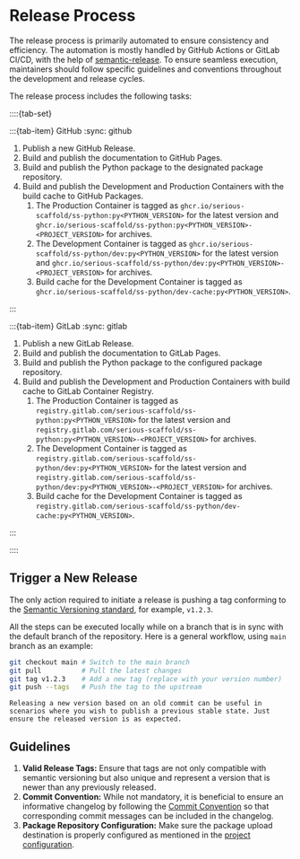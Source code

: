# Release Process

The release process is primarily automated to ensure consistency and efficiency. The automation is mostly handled by GitHub Actions or GitLab CI/CD, with the help of [semantic-release](https://github.com/semantic-release/semantic-release). To ensure seamless execution, maintainers should follow specific guidelines and conventions throughout the development and release cycles.

The release process includes the following tasks:

::::{tab-set}

:::{tab-item} GitHub
:sync: github

1. Publish a new GitHub Release.
1. Build and publish the documentation to GitHub Pages.
1. Build and publish the Python package to the designated package repository.
1. Build and publish the Development and Production Containers with the build cache to GitHub Packages.
    1. The Production Container is tagged as `ghcr.io/serious-scaffold/ss-python:py<PYTHON_VERSION>` for the latest version and `ghcr.io/serious-scaffold/ss-python:py<PYTHON_VERSION>-<PROJECT_VERSION>` for archives.
    1. The Development Container is tagged as `ghcr.io/serious-scaffold/ss-python/dev:py<PYTHON_VERSION>` for the latest version and `ghcr.io/serious-scaffold/ss-python/dev:py<PYTHON_VERSION>-<PROJECT_VERSION>` for archives.
    1. Build cache for the Development Container is tagged as `ghcr.io/serious-scaffold/ss-python/dev-cache:py<PYTHON_VERSION>`.

:::

:::{tab-item} GitLab
:sync: gitlab

1. Publish a new GitLab Release.
1. Build and publish the documentation to GitLab Pages.
1. Build and publish the Python package to the configured package repository.
1. Build and publish the Development and Production Containers with build cache to GitLab Container Registry.
    1. The Production Container is tagged as `registry.gitlab.com/serious-scaffold/ss-python:py<PYTHON_VERSION>` for the latest version and `registry.gitlab.com/serious-scaffold/ss-python:py<PYTHON_VERSION>-<PROJECT_VERSION>` for archives.
    1. The Development Container is tagged as `registry.gitlab.com/serious-scaffold/ss-python/dev:py<PYTHON_VERSION>` for the latest version and `registry.gitlab.com/serious-scaffold/ss-python/dev:py<PYTHON_VERSION>-<PROJECT_VERSION>` for archives.
    1. Build cache for the Development Container is tagged as `registry.gitlab.com/serious-scaffold/ss-python/dev-cache:py<PYTHON_VERSION>`.

:::

::::

## Trigger a New Release

The only action required to initiate a release is pushing a tag conforming to the [Semantic Versioning standard](https://semver.org/#spec-item-2), for example, `v1.2.3`.

All the steps can be executed locally while on a branch that is in sync with the default branch of the repository. Here is a general workflow, using `main` branch as an example:

```bash
git checkout main # Switch to the main branch
git pull          # Pull the latest changes
git tag v1.2.3    # Add a new tag (replace with your version number)
git push --tags   # Push the tag to the upstream
```

```{tip}
Releasing a new version based on an old commit can be useful in scenarios where you wish to publish a previous stable state. Just ensure the released version is as expected.
```

## Guidelines

1. **Valid Release Tags:** Ensure that tags are not only compatible with semantic versioning but also unique and represent a version that is newer than any previously released.
1. **Commit Convention:** While not mandatory, it is beneficial to ensure an informative changelog by following the [Commit Convention](../development/commit.md#commit-message-pattern) so that corresponding commit messages can be included in the changelog.
1. **Package Repository Configuration:** Make sure the package upload destination is properly configured as mentioned in the [project configuration](./config.md).
